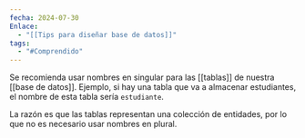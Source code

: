 ```yaml
---
fecha: 2024-07-30
Enlace:
  - "[[Tips para diseñar base de datos]]"
tags:
  - "#Comprendido"
---
```


Se recomienda usar nombres en singular para las [[tablas]] de nuestra [[base de datos]]. Ejemplo, si hay una tabla que va a almacenar estudiantes, el nombre de esta tabla sería `estudiante`. 

La razón es que las tablas representan una colección de entidades, por lo que no es necesario usar nombres en plural.


